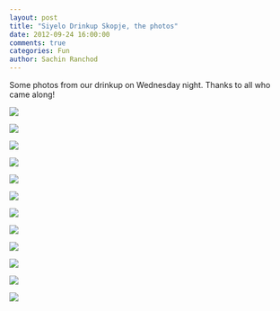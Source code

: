 ```yaml
---
layout: post
title: "Siyelo Drinkup Skopje, the photos"
date: 2012-09-24 16:00:00
comments: true
categories: Fun
author: Sachin Ranchod
---
```


Some photos from our drinkup on Wednesday night. Thanks to all who came along!

[![](/images/old/2012/09/drinkup/scaled/DSC_0003.jpg)](/images/old/2012/09/drinkup/scaled/DSC_0003.jpg)

[![](/images/old/2012/09/drinkup/scaled/DSC_0006.jpg)](/images/old/2012/09/drinkup/scaled/DSC_0006.jpg)

[![](/images/old/2012/09/drinkup/scaled/DSC_0035.jpg)](/images/old/2012/09/drinkup/scaled/DSC_0035.jpg)

[![](/images/old/2012/09/drinkup/scaled/DSC_0037.jpg)](/images/old/2012/09/drinkup/scaled/DSC_0037.jpg)

[![](/images/old/2012/09/drinkup/scaled/DSC_0042.jpg)](/images/old/2012/09/drinkup/scaled/DSC_0042.jpg)

[![](/images/old/2012/09/drinkup/scaled/DSC_0045.jpg)](/images/old/2012/09/drinkup/scaled/DSC_0045.jpg)

[![](/images/old/2012/09/drinkup/scaled/DSC_0059.jpg)](/images/old/2012/09/drinkup/scaled/DSC_0059.jpg)

[![](/images/old/2012/09/drinkup/scaled/DSC_0070.jpg)](/images/old/2012/09/drinkup/scaled/DSC_0070.jpg)

[![](/images/old/2012/09/drinkup/scaled/DSC_0073.jpg)](/images/old/2012/09/drinkup/scaled/DSC_0073.jpg)

[![](/images/old/2012/09/drinkup/scaled/DSC_0076.jpg)](/images/old/2012/09/drinkup/scaled/DSC_0076.jpg)

[![](/images/old/2012/09/drinkup/scaled/DSC_0083.jpg)](/images/old/2012/09/drinkup/scaled/DSC_0083.jpg)

[![](/images/old/2012/09/drinkup/scaled/DSC_0084.jpg)](/images/old/2012/09/drinkup/scaled/DSC_0084.jpg)

